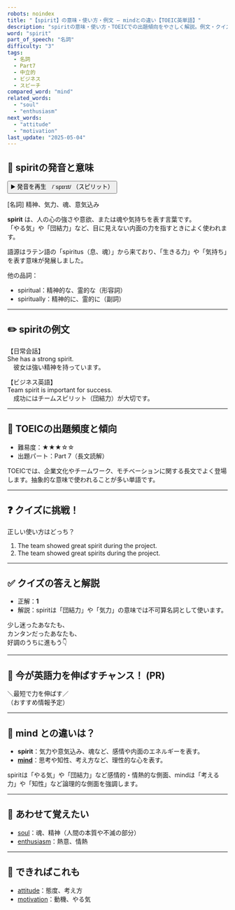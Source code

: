 ```yaml
---
robots: noindex
title: "【spirit】の意味・使い方・例文 ― mindとの違い【TOEIC英単語】"
description: "spiritの意味・使い方・TOEICでの出題傾向をやさしく解説。例文・クイズ付きでmindとの違いもわかりやすく学べます。"
word: "spirit"
part_of_speech: "名詞"
difficulty: "3"
tags:
  - 名詞
  - Part7
  - 中立的
  - ビジネス
  - スピーチ
compared_word: "mind"
related_words:
  - "soul"
  - "enthusiasm"
next_words:
  - "attitude"
  - "motivation"
last_update: "2025-05-04"
---
```


## 🔰 spiritの発音と意味

<button class="play-audio" onclick="playTTS('spirit')">
  <span class="play-audio-main">
    ▶️ 発音を再生　/ˈspɪrɪt/
  </span>
  <span class="play-audio-sub">
    （スピリット）
  </span>
</button>

[名詞] 精神、気力、魂、意気込み

**spirit** は、人の心の強さや意欲、または魂や気持ちを表す言葉です。  
「やる気」や「団結力」など、目に見えない内面の力を指すときによく使われます。

語源はラテン語の「spiritus（息、魂）」から来ており、「生きる力」や「気持ち」を表す意味が発展しました。

他の品詞：  
- spiritual：精神的な、霊的な（形容詞）
- spiritually：精神的に、霊的に（副詞）

---

## ✏️ spiritの例文

【日常会話】  
She has a strong spirit.  
　彼女は強い精神を持っています。

【ビジネス英語】  
Team spirit is important for success.  
　成功にはチームスピリット（団結力）が大切です。

---

## 🎯 TOEICの出題頻度と傾向

- 難易度：★★★☆☆
- 出題パート：Part 7（長文読解）

TOEICでは、企業文化やチームワーク、モチベーションに関する長文でよく登場します。抽象的な意味で使われることが多い単語です。

---

## ❓ クイズに挑戦！

正しい使い方はどっち？

1. The team showed great spirit during the project.  
2. The team showed great spirits during the project.

---

## ✅ クイズの答えと解説

- 正解：**1**
- 解説：spiritは「団結力」や「気力」の意味では不可算名詞として使います。

少し迷ったあなたも、  
カンタンだったあなたも、  
好調のうちに進もう👇️

---

## 🚀 今が英語力を伸ばすチャンス！ (PR)

<div class="info-center">
＼最短で力を伸ばす／<br>  
（おすすめ情報予定）
</div>

---

## 🤔  mind との違いは？

- **spirit**：気力や意気込み、魂など、感情や内面のエネルギーを表す。
- **[mind](/word/mind/)**：思考や知性、考え方など、理性的な心を表す。

spiritは「やる気」や「団結力」など感情的・情熱的な側面、mindは「考える力」や「知性」など論理的な側面を強調します。

---

## 🧩 あわせて覚えたい

- [soul](/word/soul/)：魂、精神（人間の本質や不滅の部分）
- [enthusiasm](/word/enthusiasm/)：熱意、情熱

---

## 📖 できればこれも

- [attitude](/word/attitude/)：態度、考え方
- [motivation](/word/motivation/)：動機、やる気

<!-- cvid: aid30_bid01 -->
